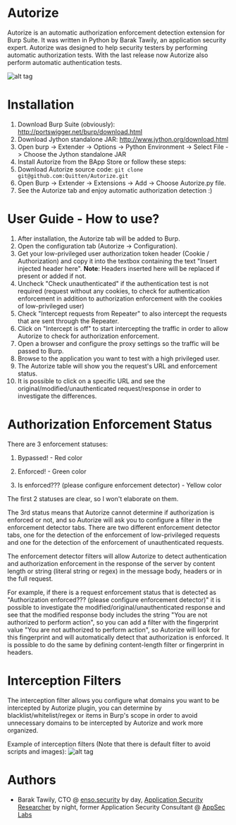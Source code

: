 # Autorize
Autorize is an automatic authorization enforcement detection extension for Burp Suite. It was written in Python by Barak Tawily, an application security expert. Autorize was designed to help security testers by performing automatic authorization tests. With the last release now Autorize also perform automatic authentication tests.

![alt tag](https://raw.githubusercontent.com/Quitten/Autorize/master/Autorizev1.3.png)

# Installation 
1.	Download Burp Suite (obviously): http://portswigger.net/burp/download.html
2.	Download Jython standalone JAR: http://www.jython.org/download.html
3.	Open burp -> Extender -> Options -> Python Environment -> Select File -> Choose the Jython standalone JAR
4.	Install Autorize from the BApp Store or follow these steps:
5.	Download Autorize source code: `git clone git@github.com:Quitten/Autorize.git`
6.	Open Burp -> Extender -> Extensions -> Add -> Choose Autorize.py file.
7.	See the Autorize tab and enjoy automatic authorization detection :)


# User Guide - How to use?
1.	After installation, the Autorize tab will be added to Burp.
2.	Open the configuration tab (Autorize -> Configuration).
3.	Get your low-privileged user authorization token header (Cookie / Authorization) and copy it into the textbox containing the text "Insert injected header here".
**Note**: Headers inserted here will be replaced if present or added if not.
4.  Uncheck "Check unauthenticated" if the authentication test is not required (request without any cookies, to check for authentication enforcement in addition to authorization enforcement with the cookies of low-privileged user)
5.  Check "Intercept requests from Repeater" to also intercept the requests that are sent through the Repeater. 
6.	Click on "Intercept is off" to start intercepting the traffic in order to allow Autorize to check for authorization enforcement.
7.	Open a browser and configure the proxy settings so the traffic will be passed to Burp.
8.	Browse to the application you want to test with a high privileged user.
9.	The Autorize table will show you the request's URL and enforcement status.
10.	It is possible to click on a specific URL and see the original/modified/unauthenticated request/response in order to investigate the differences.


# Authorization Enforcement Status
There are 3 enforcement statuses:

1.	Bypassed! - Red color

2.	Enforced! - Green color

3.	Is enforced??? (please configure enforcement detector) - Yellow color

The first 2 statuses are clear, so I won't elaborate on them.

The 3rd status means that Autorize cannot determine if authorization is enforced or not, and so Autorize will ask you to configure a filter in the enforcement detector tabs. There are two different enforcement detector tabs, one for the detection of the enforcement of low-privileged requests and one for the detection of the enforcement of unauthenticated requests.

The enforcement detector filters will allow Autorize to detect authentication and authorization enforcement in the response of the server by content length or string (literal string or regex) in the message body, headers or in the full request.

For example, if there is a request enforcement status that is detected as "Authorization enforced??? (please configure enforcement detector)" it is possible to investigate the modified/original/unauthenticated response and see that the modified response body includes the string "You are not authorized to perform action", so you can add a filter with the fingerprint value "You are not authorized to perform action", so Autorize will look for this fingerprint and will automatically detect that authorization is enforced. It is possible to do the same by defining content-length filter or fingerprint in headers.

# Interception Filters
The interception filter allows you configure what domains you want to be intercepted by Autorize plugin, you can determine by blacklist/whitelist/regex or items in Burp's scope in order to avoid unnecessary domains to be intercepted by Autorize and work more organized.

Example of interception filters (Note that there is default filter to avoid scripts and images):
![alt tag](https://raw.githubusercontent.com/Quitten/Autorize/master/interceptionFilters.png)


# Authors
- Barak Tawily, CTO @ [enso.security](https://enso.security/) by day, [Application Security Researcher](https://quitten.github.io/) by night, former Application Security Consultant @ [AppSec Labs](https://appsec-labs.com/)
